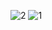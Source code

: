 ![2](https://github.com/user-attachments/assets/54c66362-d00c-4740-a517-fc85d23b0084)
![1](https://github.com/user-attachments/assets/0a90e2b5-e8e7-4ea1-883e-dbcb133087ab)
